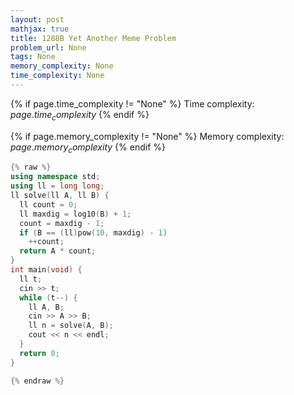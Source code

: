 ```yaml
---
layout: post
mathjax: true
title: 1288B Yet Another Meme Problem
problem_url: None
tags: None
memory_complexity: None
time_complexity: None
---
```




{% if page.time_complexity != "None" %}
Time complexity: ${{ page.time_complexity }}$
{% endif %}

{% if page.memory_complexity != "None" %}
Memory complexity: ${{ page.memory_complexity }}$
{% endif %}

```cpp
{% raw %}
using namespace std;
using ll = long long;
ll solve(ll A, ll B) {
  ll count = 0;
  ll maxdig = log10(B) + 1;
  count = maxdig - 1;
  if (B == (ll)pow(10, maxdig) - 1)
    ++count;
  return A * count;
}
int main(void) {
  ll t;
  cin >> t;
  while (t--) {
    ll A, B;
    cin >> A >> B;
    ll n = solve(A, B);
    cout << n << endl;
  }
  return 0;
}

{% endraw %}
```